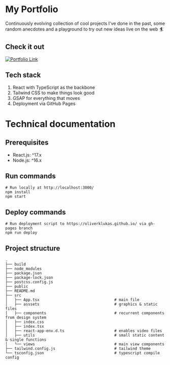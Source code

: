 # My Portfolio

Continuously evolving collection of cool projects I've done in the past, some random anecdotes and a playground to try out new ideas live on the web :surfer:

## Check it out
[![Portfolio Link](https://user-images.githubusercontent.com/39443615/178343499-e5439893-49f0-4a21-ae4e-efcc89651fed.png)](https://oliverklukas.github.io/)

## Tech stack
1. React with TypeScript as the backbone
2. Tailwind CSS to make things look good
3. GSAP for everything that moves
4. Deployment via GitHub Pages

# Technical documentation

## Prerequisites
- React.js: ^17.x
- Node.js: ^16.x

## Run commands
```shell
# Run locally at http://localhost:3000/
npm install
npm start
```

## Deploy commands
```shell
# Run deployment script to https://oliverklukas.github.io/ via gh-pages branch
npm run deploy
```

## Project structure
```shell
.
├── build
├── node_modules
├── package.json
├── package-lock.json
├── postcss.config.js
├── public
├── README.md
├── src
│   ├── App.tsx                                 # main file
│   ├── asssets                                 # graphics & static files
│   ├── components                              # recurrent components from design system
│   ├── index.css                         
│   ├── index.tsx 
│   ├── react-app-env.d.ts                      # enables video files
│   ├── utils                                   # small static content & single functions
│   └── views                                   # main view components
├── tailwind.config.js                          # tailwind theme 
└── tsconfig.json                               # typescript compile config
```
